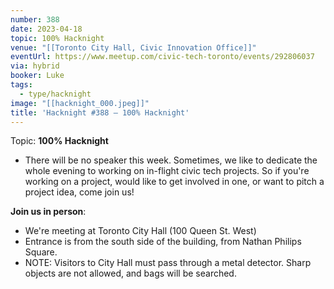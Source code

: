 ```yaml
---
number: 388
date: 2023-04-18
topic: 100% Hacknight
venue: "[[Toronto City Hall, Civic Innovation Office]]"
eventUrl: https://www.meetup.com/civic-tech-toronto/events/292806037
via: hybrid
booker: Luke
tags:
  - type/hacknight
image: "[[hacknight_000.jpeg]]"
title: 'Hacknight #388 – 100% Hacknight'
---
```

Topic: **100% Hacknight**

* There will be no speaker this week. Sometimes, we like to dedicate the whole evening to working on in-flight civic tech projects. So if you're working on a project, would like to get involved in one, or want to pitch a project idea, come join us!

**Join us in person**:

* We're meeting at Toronto City Hall (100 Queen St. West)
* Entrance is from the south side of the building, from Nathan Philips Square.
* NOTE: Visitors to City Hall must pass through a metal detector. Sharp objects are not allowed, and bags will be searched.
